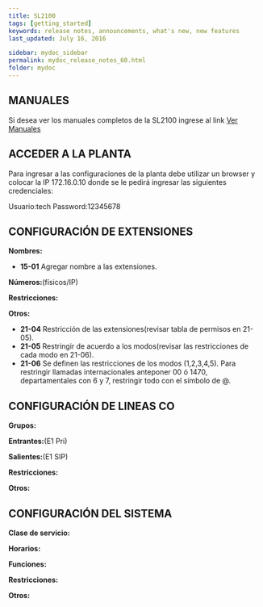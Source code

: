 ```yaml
---
title: SL2100
tags: [getting_started]
keywords: release notes, announcements, what's new, new features
last_updated: July 16, 2016

sidebar: mydoc_sidebar
permalink: mydoc_release_notes_60.html
folder: mydoc
---
```

## MANUALES
Si desea ver los manuales completos de la SL2100 ingrese al link [Ver Manuales](https://drive.google.com/drive/folders/12A8vo8xROqJdaGIwD6x4NSJPwsDGlLmt?usp=sharing "Manuales SL2100")

## ACCEDER A LA PLANTA
Para ingresar a las configuraciones de la planta debe utilizar un browser y colocar la IP 172.16.0.10 donde se le pedirá ingresar las siguientes credenciales:

Usuario:tech
Password:12345678

## CONFIGURACIÓN DE EXTENSIONES
**Nombres:**
*  **15-01** Agregar nombre a las extensiones.

**Números:**(físicos/IP)

**Restricciones:**

**Otros:**

*  **21-04** Restricción de las extensiones(revisar tabla de permisos en 21-05).
*  **21-05** Restringir de acuerdo a los modos(revisar las restricciones de cada modo en 21-06).
*  **21-06** Se definen las restricciones de los modos (1,2,3,4,5). Para restringir llamadas internacionales anteponer 00 ó 1470, departamentales con 6 y 7, restringir todo con el símbolo de @.

## CONFIGURACIÓN DE LINEAS CO

**Grupos:**

**Entrantes:**(E1 Pri)

**Salientes:**(E1 SIP)

**Restricciones:**

**Otros:**


## CONFIGURACIÓN DEL SISTEMA

**Clase de servicio:**

**Horarios:**

**Funciones:**

**Restricciones:**

**Otros:**
